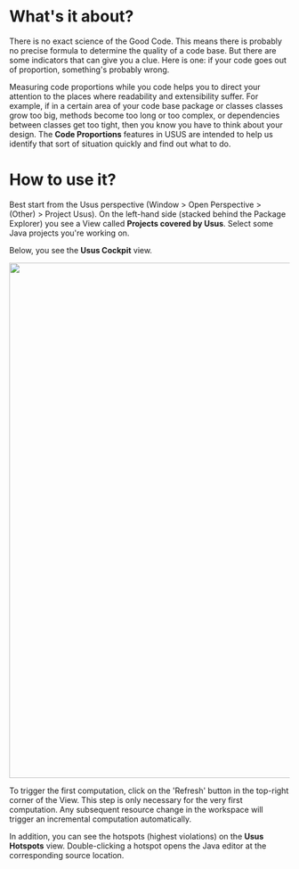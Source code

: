 # What's it about? #

There is no exact science of the Good Code. This means there is probably no precise formula to determine the quality of a code base. But there are some indicators that can give you a clue. Here is one: if your code goes out of proportion, something's probably wrong.

Measuring code proportions while you code helps you to direct your attention to the places where readability and extensibility suffer. For example, if in a certain area of your code base package or classes classes grow too big, methods become too long or too complex, or dependencies between classes get too tight, then you know you have to think about your design. The **Code Proportions** features in USUS are intended to help us identify that sort of situation quickly and find out what to do.

# How to use it? #

Best start from the Usus perspective (Window > Open Perspective > (Other) > Project Usus). On the left-hand side (stacked behind the Package Explorer) you see a View called **Projects covered by Usus**. Select some Java projects you're working on.

Below, you see the **Usus Cockpit** view.

<img src='http://projectusus.googlecode.com/svn/wiki/img/mainPerspective.png' width='924' />

To trigger the first computation, click on the 'Refresh' button in the top-right corner of the View. This step is only necessary for the very first computation. Any subsequent resource change in the workspace will trigger an incremental computation automatically.

In addition, you can see the hotspots (highest violations) on the **Usus Hotspots** view. Double-clicking a hotspot opens the Java editor at the corresponding source location.
